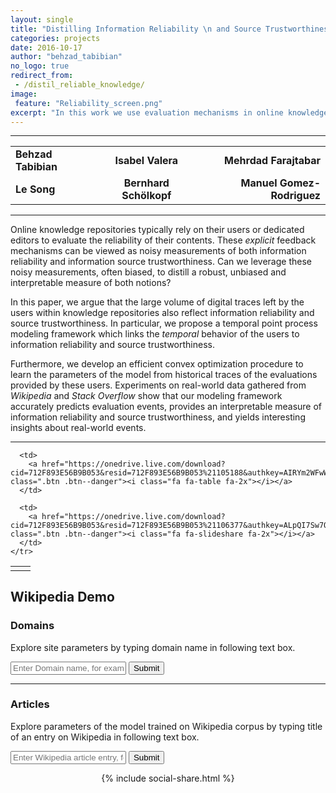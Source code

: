 ```yaml
---
layout: single
title: "Distilling Information Reliability \n and Source Trustworthiness from Digital Traces"
categories: projects
date: 2016-10-17
author: "behzad_tabibian"
no_logo: true
redirect_from:
 - /distil_reliable_knowledge/
image:
 feature: "Reliability_screen.png"
excerpt: "In this work we use evaluation mechanisms in online knowledge platforms, like Wikipedia, to distill an interpretable measure of information reliability and source trustworthiness."
---
```


-----
<table>
<tbody>
<tr>
      <td align="left"><b>Behzad Tabibian </b></td>
      <td align="center"><b>Isabel Valera</b></td>
      <td align="right"><b>Mehrdad Farajtabar</b></td>
    </tr>
    <tr>
          <td align="left"><b>Le Song</b> </td>
          <td align="center"><b>Bernhard Schölkopf</b></td>
          <td align="right"><b>Manuel Gomez-Rodriguez</b></td>
        </tr>
</tbody>
</table>


-----

<div class="notice--success text-justify">
<p>
Online knowledge repositories typically rely on their users or dedicated editors to evaluate the reliability of their contents. These <i>explicit</i> feedback mechanisms can be viewed as noisy measurements of both information reliability and information source trustworthiness. Can we leverage these noisy measurements, often biased, to distill a robust, unbiased and interpretable measure of both notions?
</p>
<p>
In this paper, we argue that the large volume of digital traces left by the users within knowledge repositories also reflect information reliability and source trustworthiness. In particular, we propose a temporal point process modeling framework which links the <i>temporal</i> behavior of the users to information reliability and source
trustworthiness.
</p>
<p>
Furthermore, we develop an efficient convex optimization procedure to learn the parameters of the model from historical traces of the evaluations provided by these users. Experiments on real-world data gathered from <i>Wikipedia</i> and <i>Stack Overflow</i> show that our modeling framework accurately predicts evaluation events, provides an interpretable
measure of information reliability and source trustworthiness, and yields interesting insights about real-world events.
</p>
</div>

-----

<table>
<tbody align="center">
<tr>
      <td > 
      <a href="https://onedrive.live.com/download?cid=712F893E56B9B053&resid=712F893E56B9B053%21105187&authkey=AOSpfWbzkkFlVek" class=".btn .btn--light-outline"><i class="fa fa-file-pdf-o fa-2x"></i></a>
      </td>
      <td>
        <a href="http://arxiv.org/abs/1610.07472" class=".btn .btn--danger"><i class="fa fa-file-pdf-o fa-2x"></i></a>
      </td>
      
      <td>
        <a href="https://onedrive.live.com/download?cid=712F893E56B9B053&resid=712F893E56B9B053%21105188&authkey=AIRYm2WFwWq7lCI" class=".btn .btn--danger"><i class="fa fa-table fa-2x"></i></a>
      </td>
      
      <td>
        <a href="https://onedrive.live.com/download?cid=712F893E56B9B053&resid=712F893E56B9B053%21106377&authkey=ALpQI7Sw7QYFc20" class=".btn .btn--danger"><i class="fa fa-slideshare fa-2x"></i></a>
      </td>
    </tr>
<tr>
</tr>
</tbody>
</table>




## Wikipedia Demo

### Domains

<p>
Explore site parameters by typing domain name in following text box.
</p>
<script
  src="https://code.jquery.com/jquery-3.2.1.min.js"
  integrity="sha256-hwg4gsxgFZhOsEEamdOYGBf13FyQuiTwlAQgxVSNgt4="
  crossorigin="anonymous"></script>
<script src="https://cdnjs.cloudflare.com/ajax/libs/Chart.js/2.4.0/Chart.min.js"></script>
<script src="./js/moment.min.js"></script>
<script src="./js/chart.js"></script>
<script src="./js/requests.js"></script>

<p>
<form id="domainSearch" class=".generic-form" data-search-form >
  <input name="domainTxt" type="name" placeholder="Enter Domain name, for example bbc.co.uk, cnn.com, breitbart.com ..." data-search-input id="input-qt"/>
  <input type="submit"  id="query-sb" />
</form>
</p>
<div id="canvasContainerSource">
</div>

----

### Articles

<p>
Explore parameters of the model trained on Wikipedia corpus by typing title of an entry on Wikipedia in following text box.
</p>

<p>
<form id="articleSearch" class=".generic-form" data-search-form >
  <input name="articleTxt" type="name" placeholder="Enter Wikipedia article entry, for example Barack Obama, Prison Break,..." data-search-input id="input-qt"/>
  <input type="submit"  id="query-sb" />
</form>
</p>
<div id="canvasContainer">
</div>

<div align="center">
{% include social-share.html %}
</div>

